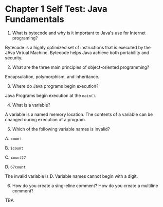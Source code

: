 # Chapter 1 Self Test: Java Fundamentals

1. What is bytecode and why is it important to Java's use for Internet programing?

Bytecode is a highly optimized set of instructions that is executed by the JAva Virtual Machine. Bytecode helps Java
achieve both portability and security.

2. What are the three main principles of object-oriented programming?

Encapsulation, polymorphism, and inheritance.

3. Where do Java programs begin execution?

Java Programs begin execution at the `main()`.

4. What is a variable?

A variable is a named memory location. The contents of a variable can be changed during execution of a program.

5. Which of the following variable names is invalid?

A. `count`

B. `$count`

C. `count27`

D. `67count`

The invalid variable is D. Variable names cannot begin with a digit.

6. How do you create a sing-eline comment? How do you create a multiline comment?

TBA
